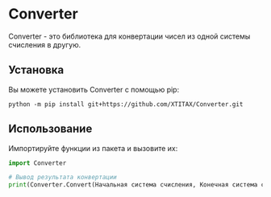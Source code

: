 # Converter

Converter - это библиотека для конвертации чисел из одной системы счисления в другую.

## Установка

Вы можете установить Converter с помощью pip:

```bath
python -m pip install git+https://github.com/XTITAX/Converter.git
```

## Использование

Импортируйте функции из пакета и вызовите их:

```python
import Converter

# Вывод результата конвертации
print(Converter.Convert(Начальная система счисления, Конечная система счисления, Начальное число)) # Начальная система не меньше двух
```
